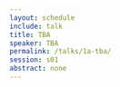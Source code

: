 ```yaml
---
layout: schedule
include: talk
title: TBA
speaker: TBA
permalink: /talks/1a-tba/
session: s01
abstract: none
---
```

